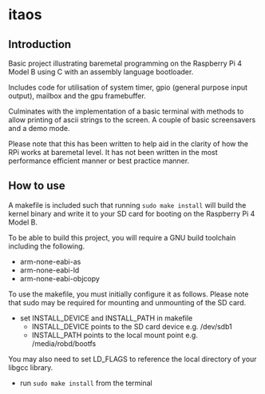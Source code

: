 # itaos

## Introduction

Basic project illustrating baremetal programming on the Raspberry Pi 4 Model B using C with an assembly language bootloader.

Includes code for utilisation of system timer, gpio (general purpose input output), mailbox and the gpu framebuffer.

Culminates with the implementation of a basic terminal with methods to allow printing of ascii strings to the screen. A couple of basic screensavers and a demo mode.

Please note that this has been written to help aid in the clarity of how the RPi works at baremetal level. It has not been written in the most performance efficient manner or best practice manner.

## How to use

A makefile is included such that running `sudo make install` will build the kernel binary and write it to your SD card for booting on the Raspberry Pi 4 Model B.

To be able to build this project, you will require a GNU build toolchain including the following.

- arm-none-eabi-as
- arm-none-eabi-ld
- arm-none-eabi-objcopy

To use the makefile, you must initially configure it as follows. Please note that sudo may be required for mounting and unmounting of the SD card.

- set INSTALL_DEVICE and INSTALL_PATH in makefile
    - INSTALL_DEVICE points to the SD card device e.g. /dev/sdb1
    - INSTALL_PATH points to the local mount point e.g. /media/robd/bootfs

You may also need to set LD_FLAGS to reference the local directory of your libgcc library.

- run `sudo make install` from the terminal